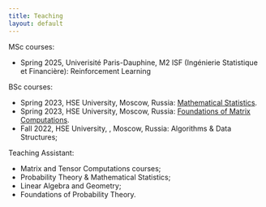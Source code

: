 ```yaml
---
title: Teaching
layout: default
---
```


MSc courses:
* Spring 2025, Univerisité Paris-Dauphine, M2 ISF (Ingénierie Statistique et Financière): Reinforcement Learning

BSc courses:
* Spring 2023, HSE University, Moscow, Russia: [Mathematical Statistics](http://wiki.cs.hse.ru/%D0%9C%D0%B0%D1%82%D0%B5%D0%BC%D0%B0%D1%82%D0%B8%D1%87%D0%B5%D1%81%D0%BA%D0%B0%D1%8F_%D1%81%D1%82%D0%B0%D1%82%D0%B8%D1%81%D1%82%D0%B8%D0%BA%D0%B0_2022/2023_(%D0%BF%D0%B8%D0%BB%D0%BE%D1%82%D0%BD%D1%8B%D0%B9_%D0%BF%D0%BE%D1%82%D0%BE%D0%BA)).
* Spring 2023, HSE University, Moscow, Russia: [Foundations of Matrix Computations](http://wiki.cs.hse.ru/%D0%9E%D1%81%D0%BD%D0%BE%D0%B2%D1%8B_%D0%BC%D0%B0%D1%82%D1%80%D0%B8%D1%87%D0%BD%D1%8B%D1%85_%D0%B2%D1%8B%D1%87%D0%B8%D1%81%D0%BB%D0%B5%D0%BD%D0%B8%D0%B9_2022/2023). 
* Fall 2022, HSE University, , Moscow, Russia: Algorithms & Data Structures;

Teaching Assistant:
* Matrix and Tensor Computations courses;
* Probability Theory & Mathematical Statistics;
* Linear Algebra and Geometry;
* Foundations of Probability Theory.